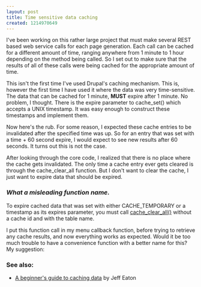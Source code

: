 ```yaml
--- 
layout: post
title: Time sensitive data caching
created: 1214970649
---
```

I've been working on this rather large project that must make several REST based web service calls for each page generation. Each call can be cached for a different amount of time, ranging anywhere from 1 minute to 1 hour depending on the method being called. So I set out to make sure that the results of all of these calls were being cached for the appropriate amount of time.

This isn't the first time I've used Drupal's caching mechanism. This is, however the first time I have used it where the data was very time-sensitive. The data that can be cached for 1 minute, <strong>MUST</strong> expire after 1 minute. No problem, I thought. There is the expire parameter to cache_set() which accepts a UNIX timestamp. It was easy enough to construct these timestamps and implement them.

<?php
  cache_set($cid, 'cache', serialize($data), time() + $expire);
?>

Now here's the rub. For some reason, I expected these cache entries to be invalidated after the specified time was up. So for an entry that was set with a time + 60 second expire, I would expect to see new results after 60 seconds. It turns out this is not the case.

After looking through the core code, I realized that there is no place where the cache gets invalidated. The only time a cache entry ever gets cleared is through the cache_clear_all function. But I don't want to clear the cache, I just want to expire data that should be expired.

<h3><em>What a misleading function name.</em></h3>

To expire cached data that was set with either CACHE_TEMPORARY or a timestamp as its expires parameter, you must call <a href="http://api.drupal.org/api/function/cache_clear_all/5">cache_clear_all()</a> without a cache id and with the table name.

<?php
  cache_clear_all(NULL, 'cache');
?>

I put this function call in my menu callback function, before trying to retrieve any cache results, and now everything works as expected. Would it be too much trouble to have a convenience function with a better name for this? My suggestion:

<?php
function cache_expire($table) {
  cache_clear_all(NULL,  $table);
}
?>

<h3>See also:</h3>
<ul><li><a href="http://www.lullabot.com/articles/a_beginners_guide_to_caching_data">A beginner's guide to caching data</a> by Jeff Eaton</li></ul>

